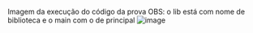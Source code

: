 Imagem da execução do código da prova
OBS: o lib está com nome de biblioteca e o main com o de principal
![image](https://github.com/user-attachments/assets/1fabb7ce-cb8a-42a1-bd94-fd9934f650b4)

